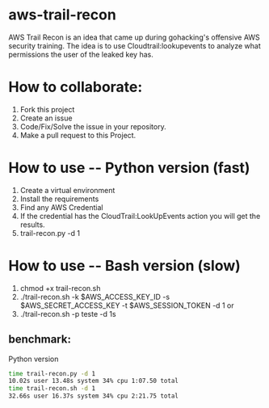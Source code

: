 # aws-trail-recon
AWS Trail Recon is an idea that came up during gohacking's offensive AWS security training. The idea is to use Cloudtrail:lookupevents to analyze what permissions the user of the leaked key has.

# How to collaborate:
1. Fork this project
2. Create an issue 
3. Code/Fix/Solve the issue in your repository.
4. Make a pull request to this Project.


# How to use -- Python version (fast)
1. Create a virtual environment
2. Install the requirements
3. Find any AWS Credential
4. If the credential has the CloudTrail:LookUpEvents action you will get the results.
5. trail-recon.py -d 1


# How to use -- Bash version (slow)
1. chmod +x trail-recon.sh
2. ./trail-recon.sh -k $AWS_ACCESS_KEY_ID -s $AWS_SECRET_ACCESS_KEY -t $AWS_SESSION_TOKEN -d 1
or
2. ./trail-recon.sh -p teste -d 1s

## benchmark:
Python version
```bash
time trail-recon.py -d 1
10.02s user 13.48s system 34% cpu 1:07.50 total
time trail-recon.sh -d 1
32.66s user 16.37s system 34% cpu 2:21.75 total
```